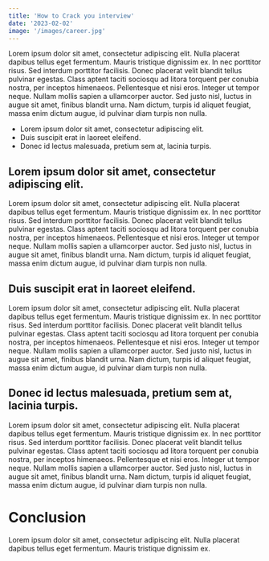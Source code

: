 ```yaml
---
title: 'How to Crack you interview'
date: '2023-02-02'
image: '/images/career.jpg'
---
```




Lorem ipsum dolor sit amet, consectetur adipiscing elit. Nulla placerat dapibus tellus eget fermentum. Mauris tristique dignissim ex. In nec porttitor risus. Sed interdum porttitor facilisis. Donec placerat velit blandit tellus pulvinar egestas. Class aptent taciti sociosqu ad litora torquent per conubia nostra, per inceptos himenaeos. Pellentesque et nisi eros. Integer ut tempor neque. Nullam mollis sapien a ullamcorper auctor. Sed justo nisl, luctus in augue sit amet, finibus blandit urna. Nam dictum, turpis id aliquet feugiat, massa enim dictum augue, id pulvinar diam turpis non nulla.

- Lorem ipsum dolor sit amet, consectetur adipiscing elit.
- Duis suscipit erat in laoreet eleifend.
- Donec id lectus malesuada, pretium sem at, lacinia turpis.

## Lorem ipsum dolor sit amet, consectetur adipiscing elit.

Lorem ipsum dolor sit amet, consectetur adipiscing elit. Nulla placerat dapibus tellus eget fermentum. Mauris tristique dignissim ex. In nec porttitor risus. Sed interdum porttitor facilisis. Donec placerat velit blandit tellus pulvinar egestas. Class aptent taciti sociosqu ad litora torquent per conubia nostra, per inceptos himenaeos. Pellentesque et nisi eros. Integer ut tempor neque. Nullam mollis sapien a ullamcorper auctor. Sed justo nisl, luctus in augue sit amet, finibus blandit urna. Nam dictum, turpis id aliquet feugiat, massa enim dictum augue, id pulvinar diam turpis non nulla.

## Duis suscipit erat in laoreet eleifend.

Lorem ipsum dolor sit amet, consectetur adipiscing elit. Nulla placerat dapibus tellus eget fermentum. Mauris tristique dignissim ex. In nec porttitor risus. Sed interdum porttitor facilisis. Donec placerat velit blandit tellus pulvinar egestas. Class aptent taciti sociosqu ad litora torquent per conubia nostra, per inceptos himenaeos. Pellentesque et nisi eros. Integer ut tempor neque. Nullam mollis sapien a ullamcorper auctor. Sed justo nisl, luctus in augue sit amet, finibus blandit urna. Nam dictum, turpis id aliquet feugiat, massa enim dictum augue, id pulvinar diam turpis non nulla.

## Donec id lectus malesuada, pretium sem at, lacinia turpis.

Lorem ipsum dolor sit amet, consectetur adipiscing elit. Nulla placerat dapibus tellus eget fermentum. Mauris tristique dignissim ex. In nec porttitor risus. Sed interdum porttitor facilisis. Donec placerat velit blandit tellus pulvinar egestas. Class aptent taciti sociosqu ad litora torquent per conubia nostra, per inceptos himenaeos. Pellentesque et nisi eros. Integer ut tempor neque. Nullam mollis sapien a ullamcorper auctor. Sed justo nisl, luctus in augue sit amet, finibus blandit urna. Nam dictum, turpis id aliquet feugiat, massa enim dictum augue, id pulvinar diam turpis non nulla.

# Conclusion
Lorem ipsum dolor sit amet, consectetur adipiscing elit. Nulla placerat dapibus tellus eget fermentum. Mauris tristique dignissim ex.